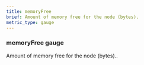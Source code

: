 ```yaml
---
title: memoryFree
brief: Amount of memory free for the node (bytes).
metric_type: gauge
---
```

### memoryFree gauge

Amount of memory free for the node (bytes)..